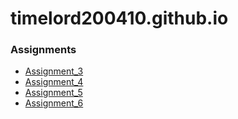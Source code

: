 # timelord200410.github.io
### Assignments
- [Assignment_3](https://timelord200410.github.io/BasicsForWebDevelopment/Assignment/Brett_Bowley_Assignment_3/index.html)
- [Assignment_4](https://timelord200410.github.io/BasicsForWebDevelopment/Assignment/Brett_Bowley_Assignment_4/index.html)
- [Assignment_5](https://timelord200410.github.io/BasicsForWebDevelopment/Assignment/Brett_Bowley_Assignment_5/index.html)
- [Assignment_6](https://timelord200410.github.io/BasicsForWebDevelopment/Assignment/Brett_Bowley_Assignment_6/index.html)